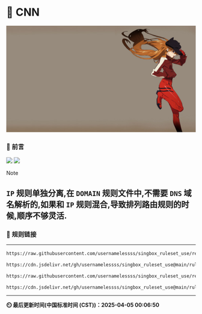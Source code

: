 
# 🧸 CNN
![](https://raw.githubusercontent.com/usernamelessss/picture-bed/main/images/202504042256831.jpg)
### 📣 前言
![](https://shields.io/badge/-移除重复规则-ff69b4) ![](https://shields.io/badge/-IP&nbsp;规则单独存放不与&nbsp;DOMAIN&nbsp;等混合-green)
> [!NOTE]
**`IP` 规则单独分离,在 `DOMAIN` 规则文件中,不需要 `DNS` 域名解析的,如果和 `IP` 规则混合,导致排列路由规则的时候,顺序不够灵活.**
---

###  🔗 规则链接
---

```url
https://raw.githubusercontent.com/usernamelessss/singbox_ruleset_use/refs/heads/main/rule/CNN/CNN_No_IP.json
```

```url
https://cdn.jsdelivr.net/gh/usernamelessss/singbox_ruleset_use@main/rule/CNN/CNN_No_IP.json
```

```url
https://raw.githubusercontent.com/usernamelessss/singbox_ruleset_use/refs/heads/main/rule/CNN/CNN_No_IP.srs
```

```url
https://cdn.jsdelivr.net/gh/usernamelessss/singbox_ruleset_use@main/rule/CNN/CNN_No_IP.srs
```

---
**⏲️ 最后更新时间(中国标准时间 (CST))：2025-04-05 00:06:50**